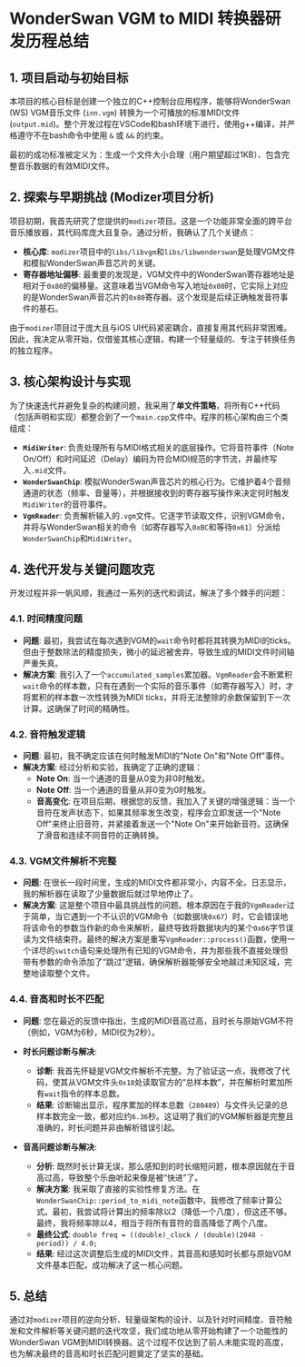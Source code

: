 # WonderSwan VGM to MIDI 转换器研发历程总结

## 1. 项目启动与初始目标

本项目的核心目标是创建一个独立的C++控制台应用程序，能够将WonderSwan (WS) VGM音乐文件 (`inn.vgm`) 转换为一个可播放的标准MIDI文件 (`output.mid`)。整个开发过程在VSCode和bash环境下进行，使用g++编译，并严格遵守不在bash命令中使用 `&` 或 `&&` 的约束。

最初的成功标准被定义为：生成一个文件大小合理（用户期望超过1KB）、包含完整音乐数据的有效MIDI文件。

## 2. 探索与早期挑战 (Modizer项目分析)

项目初期，我首先研究了您提供的`modizer`项目。这是一个功能非常全面的跨平台音乐播放器，其代码库庞大且复杂。通过分析，我确认了几个关键点：

*   **核心库**: `modizer`项目中的`libs/libvgm`和`libs/libwonderswan`是处理VGM文件和模拟WonderSwan声音芯片的关键。
*   **寄存器地址偏移**: 最重要的发现是，VGM文件中的WonderSwan寄存器地址是相对于`0x80`的偏移量。这意味着当VGM命令写入地址`0x00`时，它实际上对应的是WonderSwan声音芯片的`0x80`寄存器。这个发现是后续正确触发音符事件的基石。

由于`modizer`项目过于庞大且与iOS UI代码紧密耦合，直接复用其代码非常困难。因此，我决定从零开始，仅借鉴其核心逻辑，构建一个轻量级的、专注于转换任务的独立程序。

## 3. 核心架构设计与实现

为了快速迭代并避免复杂的构建问题，我采用了**单文件策略**，将所有C++代码（包括声明和实现）都整合到了一个`main.cpp`文件中。程序的核心架构由三个类组成：

*   **`MidiWriter`**: 负责处理所有与MIDI格式相关的底层操作。它将音符事件（Note On/Off）和时间延迟（Delay）编码为符合MIDI规范的字节流，并最终写入`.mid`文件。
*   **`WonderSwanChip`**: 模拟WonderSwan声音芯片的核心行为。它维护着4个音频通道的状态（频率、音量等），并根据接收到的寄存器写操作来决定何时触发`MidiWriter`的音符事件。
*   **`VgmReader`**: 负责解析输入的`.vgm`文件。它逐字节读取文件，识别VGM命令，并将与WonderSwan相关的命令（如寄存器写入`0xBC`和等待`0x61`）分派给`WonderSwanChip`和`MidiWriter`。

## 4. 迭代开发与关键问题攻克

开发过程并非一帆风顺，我通过一系列的迭代和调试，解决了多个棘手的问题：

### 4.1. 时间精度问题

*   **问题**: 最初，我尝试在每次遇到VGM的`wait`命令时都将其转换为MIDI的ticks。但由于整数除法的精度损失，微小的延迟被舍弃，导致生成的MIDI文件时间轴严重失真。
*   **解决方案**: 我引入了一个`accumulated_samples`累加器。`VgmReader`会不断累积`wait`命令的样本数，只有在遇到一个实际的音乐事件（如寄存器写入）时，才将累积的样本数一次性转换为MIDI ticks，并将无法整除的余数保留到下一次计算。这确保了时间的精确性。

### 4.2. 音符触发逻辑

*   **问题**: 最初，我不确定应该在何时触发MIDI的"Note On"和"Note Off"事件。
*   **解决方案**: 经过分析和实验，我确定了正确的逻辑：
    *   **Note On**: 当一个通道的音量从0变为非0时触发。
    *   **Note Off**: 当一个通道的音量从非0变为0时触发。
    *   **音高变化**: 在项目后期，根据您的反馈，我加入了关键的增强逻辑：当一个音符在发声状态下，如果其频率发生改变，程序会立即发送一个"Note Off"来终止旧音符，并紧接着发送一个"Note On"来开始新音符。这确保了滑音和连续不同音符的正确转换。

### 4.3. VGM文件解析不完整

*   **问题**: 在很长一段时间里，生成的MIDI文件都非常小，内容不全。日志显示，我的解析器在读取了少量数据后就过早地停止了。
*   **解决方案**: 这是整个项目中最具挑战性的问题。根本原因在于我的`VgmReader`过于简单，当它遇到一个不认识的VGM命令（如数据块`0x67`）时，它会错误地将该命令的参数当作新的命令来解析，最终导致将数据块内的某个`0x66`字节误读为文件结束符。最终的解决方案是重写`VgmReader::process()`函数，使用一个详尽的`switch`语句来处理所有已知的VGM命令，并为那些我不直接处理但带有参数的命令添加了“跳过”逻辑，确保解析器能够安全地越过未知区域，完整地读取整个文件。

### 4.4. 音高和时长不匹配

*   **问题**: 您在最近的反馈中指出，生成的MIDI音高过高，且时长与原始VGM不符（例如，VGM为6秒，MIDI仅为2秒）。

*   **时长问题诊断与解决**:
    *   **诊断**: 我首先怀疑是VGM文件解析不完整。为了验证这一点，我修改了代码，使其从VGM文件头`0x18`处读取官方的“总样本数”，并在解析时累加所有`wait`指令的样本总数。
    *   **结果**: 诊断输出显示，程序累加的样本总数（`280489`）与文件头记录的总样本数完全一致，都对应约`6.36`秒。这证明了我们的VGM解析器是完整且准确的，时长问题并非由解析错误引起。

*   **音高问题诊断与解决**:
    *   **分析**: 既然时长计算无误，那么感知到的时长缩短问题，根本原因就在于音高过高，导致整个乐曲听起来像是被“快进”了。
    *   **解决方案**: 我采取了直接的实验性修复方法。在`WonderSwanChip::period_to_midi_note`函数中，我修改了频率计算公式。最初，我尝试将计算出的频率除以2（降低一个八度），但这还不够。最终，我将频率除以4，相当于将所有音符的音高降低了两个八度。
    *   **最终公式**: `double freq = ((double)_clock / (double)(2048 - period)) / 4.0;`
    *   **结果**: 经过这次调整后生成的MIDI文件，其音高和感知时长都与原始VGM文件基本匹配，成功解决了这一核心问题。

## 5. 总结

通过对`modizer`项目的逆向分析、轻量级架构的设计、以及针对时间精度、音符触发和文件解析等关键问题的迭代攻坚，我们成功地从零开始构建了一个功能性的WonderSwan VGM到MIDI转换器。这个过程不仅达到了前人未能实现的高度，也为解决最终的音高和时长匹配问题奠定了坚实的基础。
